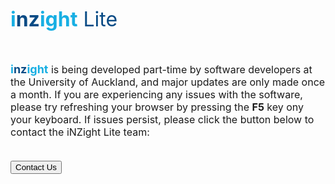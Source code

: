 <font size = "6" color = "18afe3"><b>i<font color = "094b85">nz</font>ight</b>
<font color = "094b85">Lite</font></b></font>

<font size = "3">

<br>

<font size = "4" color = "18afe3"><b>i<font color = "094b85">nz</font>ight</b></font> is being developed part-time by software developers at the University of Auckland, and major updates are only made once a month. If you are experiencing any issues with the software, please try refreshing your browser by pressing the <strong>F5</strong> key ony your keyboard. If issues persist, please click the button below to contact the iNZight Lite team:

<br>

<form action="mailto:cpar137@aucklanduni.ac.nz?Subject=iNZight-Lite%20Feedback" method="post">
<input type="submit" value = "Contact Us"></form>

<br>

</font>
